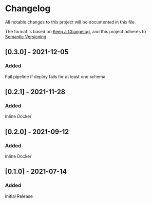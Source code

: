 # Changelog
All notable changes to this project will be documented in this file.

The format is based on [Keep a Changelog](https://keepachangelog.com/en/1.0.0/),
and this project adheres to [Semantic Versioning](https://semver.org/spec/v2.0.0.html).

## [0.3.0] - 2021-12-05

### Added

Fail pipeline if deploy fails for at least one schema

## [0.2.1] - 2021-11-28

### Added

Inline Docker

## [0.2.0] - 2021-09-12

### Added

Inline Docker

## [0.1.0] - 2021-07-14

### Added

Initial Release
